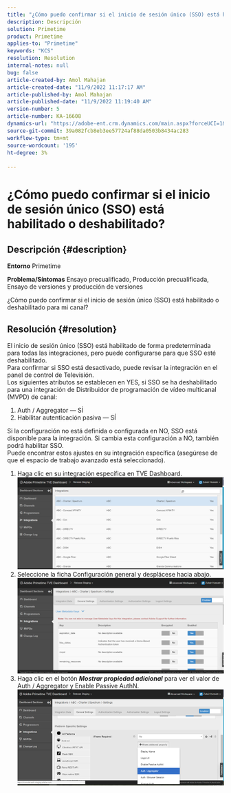 ```yaml
---
title: "¿Cómo puedo confirmar si el inicio de sesión único (SSO) está habilitado o deshabilitado?"
description: Descripción
solution: Primetime
product: Primetime
applies-to: "Primetime"
keywords: "KCS"
resolution: Resolution
internal-notes: null
bug: false
article-created-by: Amol Mahajan
article-created-date: "11/9/2022 11:17:17 AM"
article-published-by: Amol Mahajan
article-published-date: "11/9/2022 11:19:40 AM"
version-number: 5
article-number: KA-16608
dynamics-url: "https://adobe-ent.crm.dynamics.com/main.aspx?forceUCI=1&pagetype=entityrecord&etn=knowledgearticle&id=a336b00b-2060-ed11-9561-6045bd006268"
source-git-commit: 39a082fcb8eb3ee57724af88da0503b8434ac283
workflow-type: tm+mt
source-wordcount: '195'
ht-degree: 3%

---
```


# ¿Cómo puedo confirmar si el inicio de sesión único (SSO) está habilitado o deshabilitado?

## Descripción {#description}

<b>Entorno</b>
Primetime


<b>Problema/Síntomas</b>
Ensayo precualificado, Producción precualificada, Ensayo de versiones y producción de versiones

¿Cómo puedo confirmar si el inicio de sesión único (SSO) está habilitado o deshabilitado para mi canal?


## Resolución {#resolution}

El inicio de sesión único (SSO) está habilitado de forma predeterminada para todas las integraciones, pero puede configurarse para que SSO esté deshabilitado.<br>Para confirmar si SSO está desactivado, puede revisar la integración en el panel de control de Televisión.<br>Los siguientes atributos se establecen en YES, si SSO se ha deshabilitado para una integración de Distribuidor de programación de vídeo multicanal (MVPD) de canal:<br>
1. Auth / Aggregator — SÍ
2. Habilitar autenticación pasiva — SÍ

Si la configuración no está definida o configurada en NO, SSO está disponible para la integración. Si cambia esta configuración a NO, también podrá habilitar SSO.<br>Puede encontrar estos ajustes en su integración específica (asegúrese de que el espacio de trabajo avanzado está seleccionado).
1. Haga clic en su integración específica en TVE Dashboard.![](assets/6664dc8b-ff71-eb11-a812-00224809a536.png)
2. Seleccione la ficha Configuración general y desplácese hacia abajo.![](assets/ecedf1a3-ff71-eb11-a812-00224809a536.png)
3. Haga clic en el botón <b>*Mostrar propiedad adicional</b>* para ver el valor de Auth / Aggregator y Enable Passive AuthN. ![](assets/1f33e3d9-ff71-eb11-a812-00224809a536.png)

